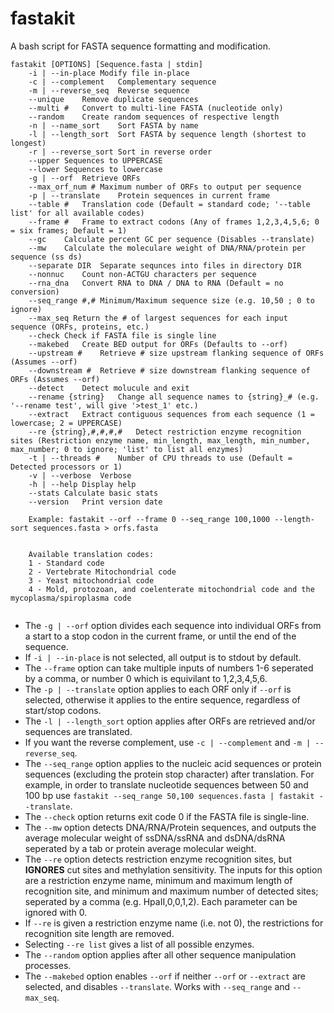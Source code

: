 # fastakit
A bash script for FASTA sequence formatting and modification.

```
fastakit [OPTIONS] [Sequence.fasta | stdin]
	-i | --in-place	Modify file in-place
	-c | --complement	Complementary sequence
	-m | --reverse_seq	Reverse sequence
	--unique	Remove duplicate sequences
	--multi #	Convert to multi-line FASTA (nucleotide only)
	--random	Create random sequences of respective length
	-n | --name_sort	Sort FASTA by name
	-l | --length_sort	Sort FASTA by sequence length (shortest to longest)
	-r | --reverse_sort	Sort in reverse order
	--upper	Sequences to UPPERCASE
	--lower	Sequences to lowercase
	-g | --orf	Retrieve ORFs
	--max_orf_num #	Maximum number of ORFs to output per sequence
	-p | --translate	Protein sequences in current frame
	--table #	Translation code (Default = standard code; '--table list' for all available codes)
	--frame #	Frame to extract codons (Any of frames 1,2,3,4,5,6; 0 = six frames; Default = 1)
	--gc	Calculate percent GC per sequence (Disables --translate)
	--mw	Calculate the moleculare weight of DNA/RNA/protein per sequence (ss ds)
	--separate DIR	Separate sequnces into files in directory DIR
	--nonnuc	Count non-ACTGU characters per sequence
	--rna_dna	Convert RNA to DNA / DNA to RNA (Default = no conversion)
	--seq_range #,#	Minimum/Maximum sequence size (e.g. 10,50 ; 0 to ignore)
	--max_seq Return the # of largest sequences for each input sequence (ORFs, proteins, etc.)
	--check	Check if FASTA file is single line
	--makebed	Create BED output for ORFs (Defaults to --orf)
	--upstream #	Retrieve # size upstream flanking sequence of ORFs (Assumes --orf)
	--downstream #	Retrieve # size downstream flanking sequence of ORFs (Assumes --orf)
	--detect	Detect molucule and exit
	--rename {string}	Change all sequence names to {string}_# (e.g. '--rename test', will give '>test_1' etc.)
	--extract	Extract contiguous sequences from each sequence (1 = lowercase; 2 = UPPERCASE)
	--re {string},#,#,#,#	Detect restriction enzyme recognition sites (Restriction enzyme name, min_length, max_length, min_number, max_number; 0 to ignore; 'list' to list all enzymes)
	-t | --threads #	Number of CPU threads to use (Default = Detected processors or 1)
	-v | --verbose	Verbose
	-h | --help	Display help
	--stats	Calculate basic stats
	--version	Print version date
	
	Example: fastakit --orf --frame 0 --seq_range 100,1000 --length-sort sequences.fasta > orfs.fasta


	Available translation codes:
	1 - Standard code
	2 - Vertebrate Mitochondrial code
	3 - Yeast mitochondrial code
	4 - Mold, protozoan, and coelenterate mitochondrial code and the mycoplasma/spiroplasma code
	
```

- The `-g | --orf` option divides each sequence into individual ORFs from a start to a stop codon in the current frame, or until the end of the sequence.
- If `-i | --in-place` is not selected, all output is to stdout by default.
- The `--frame` option can take multiple inputs of numbers 1-6 seperated by a comma, or number 0 which is equivilant to 1,2,3,4,5,6.
- The `-p | --translate` option applies to each ORF only if `--orf` is selected, otherwise it applies to the entire sequence, regardless of start/stop codons.
- The `-l | --length_sort` option applies after ORFs are retrieved and/or sequences are translated.
- If you want the reverse complement, use `-c | --complement` and `-m | --reverse_seq`.
- The `--seq_range` option applies to the nucleic acid sequences or protein sequences (excluding the protein stop character) after translation. For example, in order to translate nucleotide sequences between 50 and 100 bp use `fastakit --seq_range 50,100 sequences.fasta | fastakit --translate`.
- The `--check` option returns exit code 0 if the FASTA file is single-line.
- The `--mw` option detects DNA/RNA/Protein sequences, and outputs the average molecular weight of ssDNA/ssRNA and dsDNA/dsRNA seperated by a tab or protein average molecular weight.
- The `--re` option detects restriction enzyme recognition sites, but **IGNORES** cut sites and methylation sensitivity. The inputs for this option are a restriction enzyme name, minimum and maximum length of recognition site, and minimum and maximum number of detected sites; seperated by a comma (e.g. HpaII,0,0,1,2). Each parameter can be ignored with 0.
- If `--re` is given a restriction enzyme name (i.e. not 0), the restrictions for recognition site length are removed.
- Selecting `--re list` gives a list of all possible enzymes.
- The `--random` option applies after all other sequence manipulation processes.
- The `--makebed` option enables `--orf` if neither `--orf` or `--extract` are selected, and disables `--translate`. Works with `--seq_range` and `--max_seq`.
